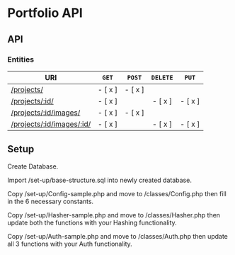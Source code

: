 # Portfolio API

## API

### Entities
 
| URI | <code>GET</code> | <code>POST</code> | <code>DELETE</code> | <code>PUT</code>|
| --- | :----: |:----:|:----:|:----:|
| [/projects/](https://api.jahidulpabelislam.com/v3/projects/) | - [ x ] | - [ x ] |  |  |
| [/projects/:id/](https://api.jahidulpabelislam.com/v3/projects/13/)| - [ x ] |  | - [ x ] | - [ x ] |
| [/projects/:id/images/](https://api.jahidulpabelislam.com/v3/projects/13/images/) | - [ x ] | - [ x ] |  |  |
| [/projects/:id/images/:id/](https://api.jahidulpabelislam.com/v3/projects/13/images/72) | - [ x ] |  | - [ x ] | - [ x ] |

## Setup

Create Database.

Import /set-up/base-structure.sql into newly created database.

Copy /set-up/Config-sample.php and move to /classes/Config.php then fill in the 6 necessary constants.

Copy /set-up/Hasher-sample.php and move to /classes/Hasher.php then update both the functions with your Hashing functionality.

Copy /set-up/Auth-sample.php and move to /classes/Auth.php then update all 3 functions with your Auth functionality.